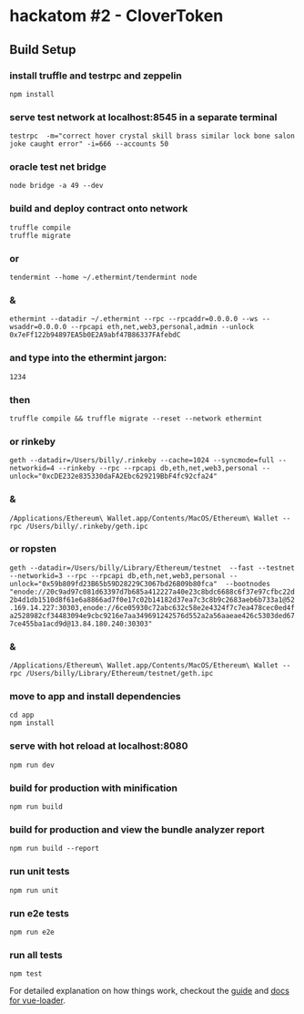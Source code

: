 # hackatom #2 - CloverToken

## Build Setup


### install truffle and testrpc and zeppelin

`npm install`

### serve test network at localhost:8545 in a separate terminal
`testrpc  -m="correct hover crystal skill brass similar lock bone salon joke caught error" -i=666 --accounts 50`

### oracle test net bridge
`node bridge -a 49 --dev`

### build and deploy contract onto network
````
truffle compile
truffle migrate
````
### or
`tendermint --home ~/.ethermint/tendermint node`
### &
`ethermint --datadir ~/.ethermint --rpc --rpcaddr=0.0.0.0 --ws --wsaddr=0.0.0.0 --rpcapi eth,net,web3,personal,admin --unlock 0x7eFf122b94897EA5b0E2A9abf47B86337FAfebdC`
### and type into the ethermint jargon:
`1234`
### then
`truffle compile && truffle migrate --reset --network ethermint`


### or rinkeby
`geth --datadir=/Users/billy/.rinkeby --cache=1024 --syncmode=full --networkid=4 --rinkeby --rpc --rpcapi db,eth,net,web3,personal --unlock="0xcDE232e835330daFA2Ebc629219BbF4fc92cfa24"`

### &
`/Applications/Ethereum\ Wallet.app/Contents/MacOS/Ethereum\ Wallet --rpc /Users/billy/.rinkeby/geth.ipc`

### or ropsten
`geth --datadir=/Users/billy/Library/Ethereum/testnet  --fast --testnet --networkid=3 --rpc --rpcapi db,eth,net,web3,personal --unlock="0x59b809fd23B65b59D28229C3067bd26B09b80fca"  --bootnodes "enode://20c9ad97c081d63397d7b685a412227a40e23c8bdc6688c6f37e97cfbc22d2b4d1db1510d8f61e6a8866ad7f0e17c02b14182d37ea7c3c8b9c2683aeb6b733a1@52.169.14.227:30303,enode://6ce05930c72abc632c58e2e4324f7c7ea478cec0ed4fa2528982cf34483094e9cbc9216e7aa349691242576d552a2a56aaeae426c5303ded677ce455ba1acd9d@13.84.180.240:30303"`

### &
`/Applications/Ethereum\ Wallet.app/Contents/MacOS/Ethereum\ Wallet --rpc /Users/billy/Library/Ethereum/testnet/geth.ipc`


### move to app and install dependencies
````
cd app
npm install
````
### serve with hot reload at localhost:8080
`npm run dev`

### build for production with minification
`npm run build`

### build for production and view the bundle analyzer report
`npm run build --report`

### run unit tests
`npm run unit`

### run e2e tests
`npm run e2e`

### run all tests
`npm test`


For detailed explanation on how things work, checkout the [guide](http://vuejs-templates.github.io/webpack/) and [docs for vue-loader](http://vuejs.github.io/vue-loader).
